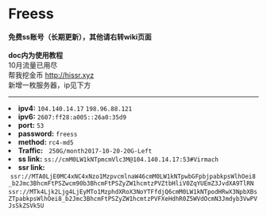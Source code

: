 # Freess
**免费ss账号（长期更新），其他请右转wiki页面<br /><br />
doc内为使用教程**<br />
10月流量已用尽<br />
帮我挖金币 http://hissr.xyz<br />
新增一枚服务器，ip见下方
___
<li><b>ipv4:</b>  <code>104.140.14.17</code>  <code>198.96.88.121</code></li>
<li><b>ipv6:</b>  <code>2607:ff28:a005::26a0:35d9</code></li>
<li><b>port:</b>  <code>53</code></li>
<li><b>password:</b>  <code>freess</code></li>
<li><b>method:</b>  <code>rc4-md5</code></li>
<li><b>Traffic:</b>   <code>250G/month</code><code>2017-10-20-20G-Left</code></li>
<li><b>ss link:</b>   <code>ss://cmM0LW1kNTpmcmVlc3M@104.140.14.17:53#Virmach</code></li>
<li><b>ssr link:</b>  <code>ssr://MTA0LjE0MC4xNC4xNzo1MzpvcmlnaW46cmM0LW1kNTpwbGFpbjpabkpsWlhOei8_b2Jmc3BhcmFtPSZwcm90b3BhcmFtPSZyZW1hcmtzPVZtbHliV0ZqYUEmZ3JvdXA9TlRN</code>
  <code>ssr://MTk4Ljk2Ljg4LjEyMTo1MzphdXRoX3NoYTFfdjQ6cmM0LW1kNTpodHRwX3NpbXBsZTpabkpsWlhOei8_b2Jmc3BhcmFtPSZyZW1hcmtzPVFXeHdhR0Z5WVdOcmN3Jmdyb3VwPVJsSkZSVk5U</code></li>
